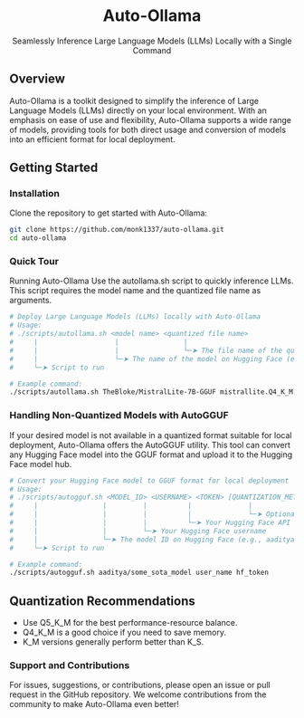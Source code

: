 <div align="center">
<h1>Auto-Ollama</h1>
<p>Seamlessly Inference Large Language Models (LLMs) Locally with a Single Command</p>
</div>

## Overview

Auto-Ollama is a toolkit designed to simplify the inference of Large Language Models (LLMs) directly on your local environment. With an emphasis on ease of use and flexibility, Auto-Ollama supports a wide range of models, providing tools for both direct usage and conversion of models into an efficient format for local deployment.

## Getting Started

### Installation

Clone the repository to get started with Auto-Ollama:

```bash
git clone https://github.com/monk1337/auto-ollama.git
cd auto-ollama
```

### Quick Tour
Running Auto-Ollama
Use the autollama.sh script to quickly inference LLMs. This script requires the model name and the quantized file name as arguments.

```bash
# Deploy Large Language Models (LLMs) locally with Auto-Ollama
# Usage:
# ./scripts/autollama.sh <model name> <quantized file name>
#     |                   |                |
#     |                   |                └─➤ The file name of the quantized model (e.g., mistrallite.Q4_K_M.gguf)
#     |                   └─➤ The name of the model on Hugging Face (e.g., TheBloke/MistralLite-7B-GGUF)
#     └─➤ Script to run

# Example command:
./scripts/autollama.sh TheBloke/MistralLite-7B-GGUF mistrallite.Q4_K_M.gguf
```


### Handling Non-Quantized Models with AutoGGUF
If your desired model is not available in a quantized format suitable for local deployment, Auto-Ollama offers the AutoGGUF utility. This tool can convert any Hugging Face model into the GGUF format and upload it to the Hugging Face model hub.

```bash
# Convert your Hugging Face model to GGUF format for local deployment
# Usage:
# ./scripts/autogguf.sh <MODEL_ID> <USERNAME> <TOKEN> [QUANTIZATION_METHODS (optional)]
#     |                |         |          |              |
#     |                |         |          |              └─➤ Optional: Specify quantization methods (e.g., Q4_K_M)
#     |                |         |          └─➤ Your Hugging Face API Token for authentication
#     |                |         └─➤ Your Hugging Face username
#     |                └─➤ The model ID on Hugging Face (e.g., aaditya/some_sota_model)
#     └─➤ Script to run

# Example command:
./scripts/autogguf.sh aaditya/some_sota_model user_name hf_token
```

## Quantization Recommendations
- Use Q5_K_M for the best performance-resource balance.
- Q4_K_M is a good choice if you need to save memory.
- K_M versions generally perform better than K_S.

### Support and Contributions
For issues, suggestions, or contributions, please open an issue or pull request in the GitHub repository. We welcome contributions from the community to make Auto-Ollama even better!

